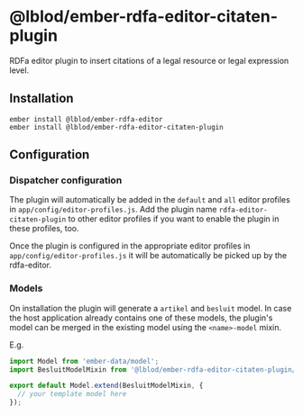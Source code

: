 # @lblod/ember-rdfa-editor-citaten-plugin

RDFa editor plugin to insert citations of a legal resource or legal expression level.

## Installation
```
ember install @lblod/ember-rdfa-editor
ember install @lblod/ember-rdfa-editor-citaten-plugin
```

## Configuration
### Dispatcher configuration
The plugin will automatically be added in the `default` and `all` editor profiles in `app/config/editor-profiles.js`. Add the plugin name `rdfa-editor-citaten-plugin` to other editor profiles if you want to enable the plugin in these profiles, too.

Once the plugin is configured in the appropriate editor profiles in `app/config/editor-profiles.js` it will be automatically be picked up by the rdfa-editor.

### Models
On installation the plugin will generate a `artikel` and `besluit` model. In case the host application already contains one of these models, the plugin's model can be merged in the existing model using the `<name>-model` mixin.

E.g.
```javascript
import Model from 'ember-data/model';
import BesluitModelMixin from '@lblod/ember-rdfa-editor-citaten-plugin/mixins/besluit-model';

export default Model.extend(BesluitModelMixin, {
  // your template model here
});
```

